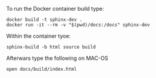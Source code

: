 To run the Docker container build type: 

```
docker build -t sphinx-dev .
docker run -it --rm -v "$(pwd)/docs:/docs" sphinx-dev
```

Within the container tyoe: 

```
sphinx-build -b html source build
```

Afterwars type the following on MAC-OS

```
open docs/build/index.html
```
